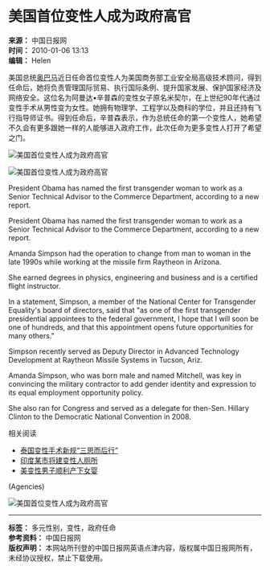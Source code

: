 # 美国首位变性人成为政府高官

**来源：** 中国日报网  
**时间：** 2010-01-06 13:13  
**编辑：** Helen  

美国总统[奥巴马](../../2008-11/05/content_7177273.htm)近日任命首位变性人为美国商务部工业安全局高级技术顾问，得到任命后，她将负责管理国际贸易、执行国际条例、提升国家发展、保护国家经济及网络安全。这位名为阿曼达•辛普森的变性女子原名米契尔，在上世纪90年代通过变性手术从男性变为女性。她拥有物理学、工程学以及商科的学位，并且还持有飞行指导师证书。得到任命后，辛普森表示，作为总统任命的第一个变性人，她希望不久会有更多跟她一样的人能够进入政府工作，此次任命为更多变性人打开了希望之门。

![美国首位变性人成为政府高官](../../attachement/jpg/site1/20081224/00221910dbbd0abbebf30e.jpg)

![美国首位变性人成为政府高官](../../attachement/jpg/site1/20100106/00221910993f0cae4d0d19.jpg)

President Obama has named the first transgender woman to work as a Senior Technical Advisor to the Commerce Department, according to a new report.

President Obama has named the first transgender woman to work as a Senior Technical Advisor to the Commerce Department, according to a new report.

Amanda Simpson had the operation to change from man to woman in the late 1990s while working at the missile firm Raytheon in Arizona.

She earned degrees in physics, engineering and business and is a certified flight instructor.

In a statement, Simpson, a member of the National Center for Transgender Equality's board of directors, said that "as one of the first transgender presidential appointees to the federal government, I hope that I will soon be one of hundreds, and that this appointment opens future opportunities for many others."

Simpson recently served as Deputy Director in Advanced Technology Development at Raytheon Missile Systems in Tucson, Ariz.

Amanda Simpson, who was born male and named Mitchell, was key in convincing the military contractor to add gender identity and expression to its equal employment opportunity policy.

She also ran for Congress and served as a delegate for then-Sen. Hillary Clinton to the Democratic National Convention in 2008.

相关阅读

- [泰国变性手术新规“三思而后行”](../../2009-11/27/content_9064849.htm)
- [印度某市将建变性人厕所](../../2009-03/10/content_7564594.htm)
- [美变性男子顺利产下女婴](../../2008-07/04/content_6820678.htm)

(Agencies)

![美国首位变性人成为政府高官](../../attachement/jpg/site1/20081028/00221910993f0a70b80c02.jpg)

---

**标签：** 多元性别，变性，政府任命  
**参考资料：** 中国日报网  
**版权声明：** 本网站所刊登的中国日报网英语点津内容，版权属中国日报网所有，未经协议授权，禁止下载使用。